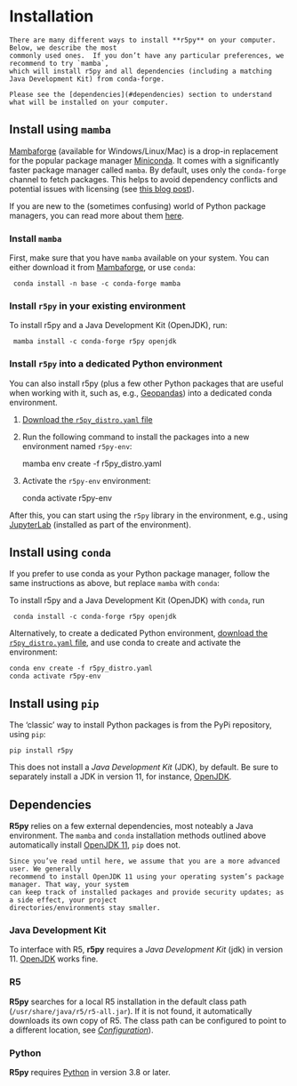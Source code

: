# Installation

```{note}
There are many different ways to install **r5py** on your computer. Below, we describe the most
commonly used ones.  If you don’t have any particular preferences, we recommend to try `mamba`,
which will install r5py and all dependencies (including a matching Java Development Kit) from conda-forge.

Please see the [dependencies](#dependencies) section to understand what will be installed on your computer.
```


## Install using `mamba`

[Mambaforge](https://github.com/conda-forge/miniforge#mambaforge) (available for Windows/Linux/Mac)
is a drop-in replacement for the popular package manager [Miniconda](https://docs.conda.io/en/latest/miniconda.html).
It comes with a significantly faster package manager called `mamba`. By default, uses only the
`conda-forge` channel to fetch packages. This helps to avoid dependency conflicts and potential
issues with licensing (see [this blog post](https://florianwilhelm.info/2021/09/Handling_Anaconda_without_getting_constricted/)).

If you are new to the (sometimes confusing) world of Python package managers, you can read more about them
[here](https://python-gis-book.readthedocs.io/en/develop/part1/chapter-01/nb/05-installation.html).


### Install `mamba`

First, make sure that you have `mamba` available on your system. You can either download it from
[Mambaforge](https://github.com/conda-forge/miniforge#mambaforge), or use `conda`:

     conda install -n base -c conda-forge mamba


### Install `r5py` in your existing environment

To install r5py and a Java Development Kit (OpenJDK), run:

     mamba install -c conda-forge r5py openjdk


### Install `r5py` into a dedicated Python environment

You can also install r5py (plus a few other Python packages that are useful
when working with it, such as, e.g., [Geopandas](https://geopandas.org/)) into
a dedicated conda environment.

1. [Download the `r5py_distro.yaml` file](../../ci/r5py_distro.yaml)
2. Run the following command to install the packages into a new environment named `r5py-env`:

     mamba env create -f r5py_distro.yaml

4. Activate the `r5py-env` environment:

     conda activate r5py-env

After this, you can start using the `r5py` library in the environment, e.g., using
[JupyterLab](https://jupyterlab.readthedocs.io/en/stable/) (installed as part of the environment).

## Install using `conda`

If you prefer to use conda as your Python package manager, follow the same instructions as above,
but replace `mamba` with `conda`:

To install r5py and a Java Development Kit (OpenJDK) with `conda`, run

     conda install -c conda-forge r5py openjdk

Alternatively, to create a dedicated Python environment, [download the `r5py_distro.yaml`
file](../../ci/r5py_distro.yaml), and use conda to create and activate the environment:

    conda env create -f r5py_distro.yaml
    conda activate r5py-env

## Install using `pip`

The ‘classic’ way to install Python packages is from the PyPi repository, using `pip`:

    pip install r5py

This does not install a *Java Development Kit* (JDK), by default. Be sure to separately install
a JDK in version 11, for instance, [OpenJDK](http://jdk.java.net/java-se-ri/11).


## Dependencies

**R5py** relies on a few external dependencies, most noteably a Java environment. The `mamba` and
`conda` installation methods outlined above automatically install [OpenJDK
11](http://jdk.java.net/java-se-ri/11), `pip` does not.

```{note}
Since you’ve read until here, we assume that you are a more advanced user. We generally
recommend to install OpenJDK 11 using your operating system’s package manager. That way, your system
can keep track of installed packages and provide security updates; as a side effect, your project
directories/environments stay smaller.
```

### Java Development Kit

To interface with R5, **r5py** requires a *Java Development Kit* (jdk) in version 11.
[OpenJDK](https://openjdk.java.net/) works fine.


### R5

**R5py** searches for a local R5 installation in the default class path (`/usr/share/java/r5/r5-all.jar`).
If it is not found, it automatically downloads its own copy of R5. The class path can be configured to
point to a different location, see *[Configuration](configuration)*).


### Python

**R5py** requires [Python](https://python.org/) in version 3.8 or later.
